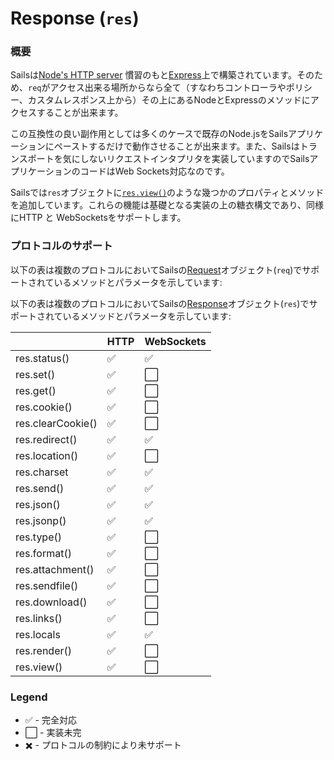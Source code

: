 # Response (`res`)


### 概要

Sailsは[Node's HTTP server](http://nodejs.org/api/http.html) 慣習のもと[Express](https://github.com/balderdashy/sails-docs/blob/master/PAGE_NEEDED.md)上で構築されています。そのため、`req`がアクセス出来る場所からなら全て（すなわちコントローラやポリシー、カスタムレスポンス上から）その上にあるNodeとExpressのメソッドにアクセスすることが出来ます。

この互換性の良い副作用としては多くのケースで既存のNode.jsをSailsアプリケーションにペーストするだけで動作させることが出来ます。また、Sailsはトランスポートを気にしないリクエストインタプリタを実装していますのでSailsアプリケーションのコードはWeb Sockets対応なのです。

Sailsでは`res`オブジェクトに[`res.view()`](http://sailsjs.org/documentation/reference/res/res.view.html)のような幾つかのプロパティとメソッドを追加しています。これらの機能は基礎となる実装の上の糖衣構文であり、同様にHTTP と WebSocketsをサポートします。


### プロトコルのサポート

以下の表は複数のプロトコルにおいてSailsの[Request](http://sailsjs.org/documentation/reference/req)オブジェクト(`req`)でサポートされているメソッドとパラメータを示しています:


以下の表は複数のプロトコルにおいてSailsの[Response](http://sailsjs.org/documentation/reference/res)オブジェクト(`res`)でサポートされているメソッドとパラメータを示しています:


|                |  HTTP   | WebSockets |
|----------------|---------|------------|
| res.status() | :white_check_mark: | :white_check_mark: |
| res.set()    | :white_check_mark: | :white_large_square: |
| res.get()    | :white_check_mark: | :white_large_square: |
| res.cookie() | :white_check_mark: | :white_large_square: |
| res.clearCookie() | :white_check_mark: | :white_large_square: |
| res.redirect() | :white_check_mark: | :white_check_mark: |
| res.location() | :white_check_mark: | :white_large_square: |
| res.charset  | :white_check_mark: | :white_check_mark: |
| res.send()   | :white_check_mark: | :white_check_mark: |
| res.json()   | :white_check_mark: | :white_check_mark: |
| res.jsonp()  | :white_check_mark: | :white_check_mark: |
| res.type()   | :white_check_mark: | :white_large_square: |
| res.format() | :white_check_mark: | :white_large_square: |
| res.attachment() | :white_check_mark: | :white_large_square: |
| res.sendfile() | :white_check_mark: | :white_large_square: |
| res.download() | :white_check_mark: | :white_large_square: |
| res.links()  | :white_check_mark: | :white_large_square: |
| res.locals    | :white_check_mark: | :white_check_mark: |
| res.render() | :white_check_mark: | :white_large_square: |
| res.view()   | :white_check_mark: | :white_large_square: |


### Legend

  - :white_check_mark: - 完全対応
  - :white_large_square: - 実装未完
  - :heavy_multiplication_x: - プロトコルの制約により未サポート


<docmeta name="uniqueID" value="res550242">
<docmeta name="displayName" value="Response (`res`)">
<docmeta name="stabilityIndex" value="3">
